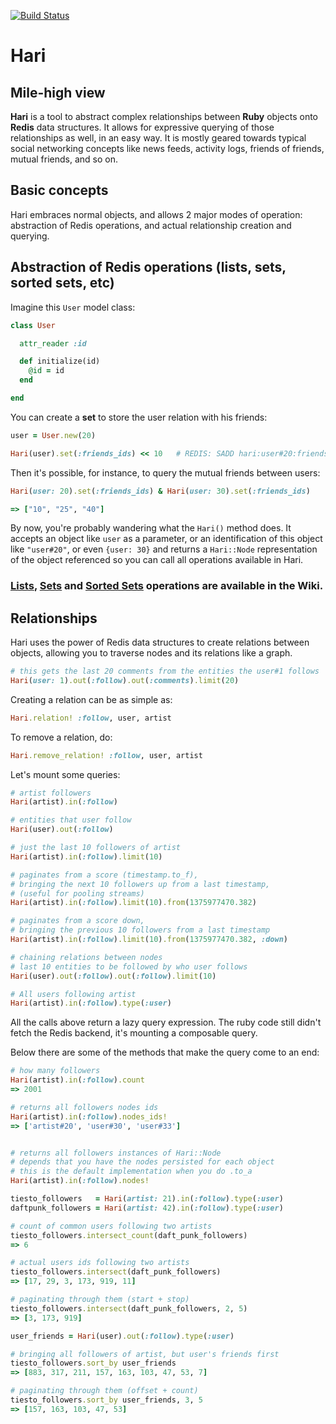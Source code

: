 [![Build Status](https://travis-ci.org/Clubjudge/hari.png?branch=master)](https://travis-ci.org/Clubjudge/hari)

# Hari

## Mile-high view

**Hari** is a tool to abstract complex relationships between **Ruby** objects onto **Redis** data structures. It allows for expressive querying of those relationships as well, in an easy way. It is mostly geared towards typical social networking concepts like news feeds, activity logs, friends of friends, mutual friends, and so on.

## Basic concepts

Hari embraces normal objects, and allows 2 major modes of operation: abstraction of Redis operations, and actual relationship creation and querying.

## Abstraction of Redis operations (lists, sets, sorted sets, etc)

Imagine this `User` model class:

```ruby
class User

  attr_reader :id

  def initialize(id)
    @id = id
  end

end
```

You can create a **set** to store the user relation with his friends:

```ruby
user = User.new(20)

Hari(user).set(:friends_ids) << 10   # REDIS: SADD hari:user#20:friends_ids 10
```

Then it's possible, for instance, to query the mutual friends between users:

```ruby
Hari(user: 20).set(:friends_ids) & Hari(user: 30).set(:friends_ids)

=> ["10", "25", "40"]
```

By now, you're probably wandering what the `Hari()` method does. It accepts an object like `user` as a parameter, or an identification of this object like `"user#20"`, or even `{user: 30}` and returns a `Hari::Node` representation of the object referenced so you can call all operations available in Hari.

### [Lists](https://github.com/Clubjudge/hari/wiki/Lists), [Sets](https://github.com/Clubjudge/hari/wiki/Sets) and [Sorted Sets](https://github.com/Clubjudge/hari/wiki/Sorted-Sets) operations are available in the Wiki.

## Relationships

Hari uses the power of Redis data structures to create relations between objects, allowing you to traverse nodes and its relations like a graph.

```ruby
# this gets the last 20 comments from the entities the user#1 follows
Hari(user: 1).out(:follow).out(:comments).limit(20)
```

Creating a relation can be as simple as:

```ruby
Hari.relation! :follow, user, artist
```

To remove a relation, do:

```ruby
Hari.remove_relation! :follow, user, artist
```

Let's mount some queries:

```ruby
# artist followers
Hari(artist).in(:follow)

# entities that user follow
Hari(user).out(:follow)

# just the last 10 followers of artist
Hari(artist).in(:follow).limit(10)

# paginates from a score (timestamp.to_f),
# bringing the next 10 followers up from a last timestamp,
# (useful for pooling streams)
Hari(artist).in(:follow).limit(10).from(1375977470.382)

# paginates from a score down,
# bringing the previous 10 followers from a last timestamp
Hari(artist).in(:follow).limit(10).from(1375977470.382, :down)

# chaining relations between nodes
# last 10 entities to be followed by who user follows
Hari(user).out(:follow).out(:follow).limit(10)

# All users following artist
Hari(artist).in(:follow).type(:user)
```

All the calls above return a lazy query expression. The ruby code still didn't fetch the Redis backend, it's mounting a composable query.

Below there are some of the methods that make the query come to an end:

```ruby
# how many followers
Hari(artist).in(:follow).count
=> 2001

# returns all followers nodes ids
Hari(artist).in(:follow).nodes_ids!
=> ['artist#20', 'user#30', 'user#33']


# returns all followers instances of Hari::Node
# depends that you have the nodes persisted for each object
# this is the default implementation when you do .to_a
Hari(artist).in(:follow).nodes!

tiesto_followers   = Hari(artist: 21).in(:follow).type(:user)
daftpunk_followers = Hari(artist: 42).in(:follow).type(:user)

# count of common users following two artists
tiesto_followers.intersect_count(daft_punk_followers)
=> 6

# actual users ids following two artists
tiesto_followers.intersect(daft_punk_followers)
=> [17, 29, 3, 173, 919, 11]

# paginating through them (start + stop)
tiesto_followers.intersect(daft_punk_followers, 2, 5)
=> [3, 173, 919]

user_friends = Hari(user).out(:follow).type(:user)

# bringing all followers of artist, but user's friends first
tiesto_followers.sort_by user_friends
=> [883, 317, 211, 157, 163, 103, 47, 53, 7]

# paginating through them (offset + count)
tiesto_followers.sort_by user_friends, 3, 5
=> [157, 163, 103, 47, 53]
```
